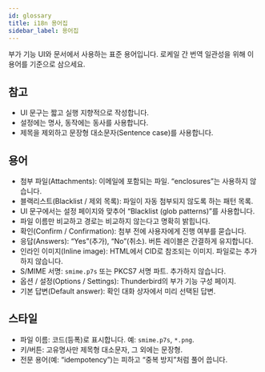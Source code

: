 ```yaml
---
id: glossary
title: i18n 용어집
sidebar_label: 용어집
---
```


부가 기능 UI와 문서에서 사용하는 표준 용어입니다. 로케일 간 번역 일관성을 위해 이 용어를 기준으로 삼으세요.

## 참고

- UI 문구는 짧고 실행 지향적으로 작성합니다.
- 설정에는 명사, 동작에는 동사를 사용합니다.
- 제목을 제외하고 문장형 대소문자(Sentence case)를 사용합니다.

## 용어

- 첨부 파일(Attachments): 이메일에 포함되는 파일. “enclosures”는 사용하지 않습니다.
- 블랙리스트(Blacklist / 제외 목록): 파일이 자동 첨부되지 않도록 하는 패턴 목록.
- UI 문구에서는 설정 페이지와 맞추어 “Blacklist (glob patterns)”를 사용합니다.
- 파일 이름만 비교하고 경로는 비교하지 않는다고 명확히 밝힙니다.
- 확인(Confirm / Confirmation): 첨부 전에 사용자에게 진행 여부를 묻습니다.
- 응답(Answers): “Yes”(추가), “No”(취소). 버튼 레이블은 간결하게 유지합니다.
- 인라인 이미지(Inline image): HTML에서 CID로 참조되는 이미지. 파일로는 추가하지 않습니다.
- S/MIME 서명: `smime.p7s` 또는 PKCS7 서명 파트. 추가하지 않습니다.
- 옵션 / 설정(Options / Settings): Thunderbird의 부가 기능 구성 페이지.
- 기본 답변(Default answer): 확인 대화 상자에서 미리 선택된 답변.

## 스타일

- 파일 이름: 코드(등폭)로 표시합니다. 예: `smime.p7s`, `*.png`.
- 키/버튼: 고유명사만 제목형 대소문자, 그 외에는 문장형.
- 전문 용어(예: “idempotency”)는 피하고 “중복 방지”처럼 풀어 씁니다.
